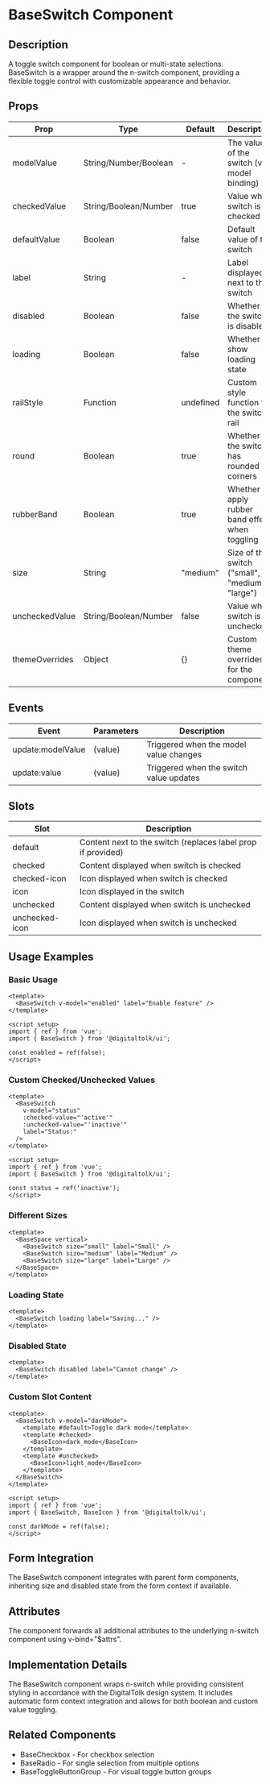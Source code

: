 # BaseSwitch Component

## Description
A toggle switch component for boolean or multi-state selections. BaseSwitch is a wrapper around the n-switch component, providing a flexible toggle control with customizable appearance and behavior.

## Props

| Prop | Type | Default | Description |
|------|------|---------|-------------|
| modelValue | String/Number/Boolean | - | The value of the switch (v-model binding) |
| checkedValue | String/Boolean/Number | true | Value when switch is checked |
| defaultValue | Boolean | false | Default value of the switch |
| label | String | - | Label displayed next to the switch |
| disabled | Boolean | false | Whether the switch is disabled |
| loading | Boolean | false | Whether to show loading state |
| railStyle | Function | undefined | Custom style function for the switch rail |
| round | Boolean | true | Whether the switch has rounded corners |
| rubberBand | Boolean | true | Whether to apply rubber band effect when toggling |
| size | String | "medium" | Size of the switch ("small", "medium", "large") |
| uncheckedValue | String/Boolean/Number | false | Value when switch is unchecked |
| themeOverrides | Object | {} | Custom theme overrides for the component |

## Events

| Event | Parameters | Description |
|-------|------------|-------------|
| update:modelValue | (value) | Triggered when the model value changes |
| update:value | (value) | Triggered when the switch value updates |

## Slots

| Slot | Description |
|------|-------------|
| default | Content next to the switch (replaces label prop if provided) |
| checked | Content displayed when switch is checked |
| checked-icon | Icon displayed when switch is checked |
| icon | Icon displayed in the switch |
| unchecked | Content displayed when switch is unchecked |
| unchecked-icon | Icon displayed when switch is unchecked |

## Usage Examples

### Basic Usage
```vue
<template>
  <BaseSwitch v-model="enabled" label="Enable feature" />
</template>

<script setup>
import { ref } from 'vue';
import { BaseSwitch } from '@digitaltolk/ui';

const enabled = ref(false);
</script>
```

### Custom Checked/Unchecked Values
```vue
<template>
  <BaseSwitch 
    v-model="status" 
    :checked-value="'active'" 
    :unchecked-value="'inactive'" 
    label="Status:" 
  />
</template>

<script setup>
import { ref } from 'vue';
import { BaseSwitch } from '@digitaltolk/ui';

const status = ref('inactive');
</script>
```

### Different Sizes
```vue
<template>
  <BaseSpace vertical>
    <BaseSwitch size="small" label="Small" />
    <BaseSwitch size="medium" label="Medium" />
    <BaseSwitch size="large" label="Large" />
  </BaseSpace>
</template>
```

### Loading State
```vue
<template>
  <BaseSwitch loading label="Saving..." />
</template>
```

### Disabled State
```vue
<template>
  <BaseSwitch disabled label="Cannot change" />
</template>
```

### Custom Slot Content
```vue
<template>
  <BaseSwitch v-model="darkMode">
    <template #default>Toggle dark mode</template>
    <template #checked>
      <BaseIcon>dark_mode</BaseIcon>
    </template>
    <template #unchecked>
      <BaseIcon>light_mode</BaseIcon>
    </template>
  </BaseSwitch>
</template>

<script setup>
import { ref } from 'vue';
import { BaseSwitch, BaseIcon } from '@digitaltolk/ui';

const darkMode = ref(false);
</script>
```

## Form Integration

The BaseSwitch component integrates with parent form components, inheriting size and disabled state from the form context if available.

## Attributes

The component forwards all additional attributes to the underlying n-switch component using v-bind="$attrs".

## Implementation Details

The BaseSwitch component wraps n-switch while providing consistent styling in accordance with the DigitalTolk design system. It includes automatic form context integration and allows for both boolean and custom value toggling.

## Related Components
- BaseCheckbox - For checkbox selection
- BaseRadio - For single selection from multiple options
- BaseToggleButtonGroup - For visual toggle button groups
